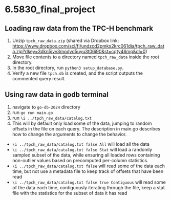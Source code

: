 # 6.5830_final_project

## Loading raw data from the TPC-H benchmark

1. Unzip `tpch_raw_data.zip` (shared via Dropbox link:
   https://www.dropbox.com/scl/fi/undzcd2pmks2krc061dia/tpch_raw_data.zip?rlkey=3dkn5jvv3modyd5uyu3t06i90&st=cqty46mp&dl=0)
2. Move file contents to a directory named `tpch_raw_data` inside the root
   directory.
3. In the root directory, run `python3 setup_database.py`.
4. Verify a new file `tpch.db` is created, and the script outputs the commented
   query result.

## Using raw data in godb terminal

1. navigate to `go-db-2024` directory
2. run `go run main.go`
3. run `\i ../tpch_raw_data/catalog.txt`
4. This will by default only load some of the data, jumping to random offsets in
   the file on each query. The description in main.go describes how to change the
   arguments to change the behavior.

- `\i ../tpch_raw_data/catalog.txt false All` will load all the data
- `\i ../tpch_raw_data/catalog.txt false Stat` will load a randomly sampled
  subset of the data, while ensuring all loaded rows containing non-outlier values
  based on precomputed per-column statistics.
- `\i ../tpch_raw_data/catalog.txt false` will read some of the data each time,
  but not use a metadata file to keep track of offsets that have been read
- `\i ../tpch_raw_data/catalog.txt false true Contiguous` will read some of the data each time, contiguously iterating through the file,
  keep a stat file with the statistics for the subset of data it has read
